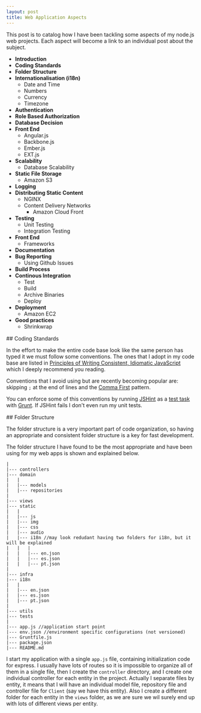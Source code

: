 ```yaml
---
layout: post
title: Web Application Aspects
---
```


This post is to catalog how I have been tackling some aspects of my node.js web projects. Each aspect will become a link to an individual post about the subject.

- **Introduction**
- **Coding Standards**
- **Folder Structure**
- **Internationalisation (i18n)**
  - Date and Time
  - Numbers
  - Currency
  - Timezone
- **Authentication**
- **Role Based Authorization**
- **Database Decision**
- **Front End**
  - Angular.js
  - Backbone.js
  - Ember.js
  - EXT.js
- **Scalability**
  - Database Scalability
- **Static File Storage**
  - Amazon S3
- **Logging**
- **Distributing Static Content**
  - NGINX
  - Content Delivery Networks
    - Amazon Cloud Front
- **Testing**
  - Unit Testing
  - Integration Testing
- **Front End**
  - Frameworks
- **Documentation**
- **Bug Reporting**
  - Using Github Issues
- **Build Process**
- **Continous Integration**
  - Test
  - Build
  - Archive Binaries
  - Deploy
- **Deployment**
  - Amazon EC2
- **Good practices**
  - Shrinkwrap  
    
<div style="margin-top:15px;"></div>
## Coding Standards

In the effort to make the entire code base look like the same person has typed it we must follow some conventions. The ones that I adopt in my code base are listed in [Principles of Writing Consistent, Idiomatic JavaScript](https://github.com/rwaldron/idiomatic.js/) which I deeply recommend you reading.

Conventions that I avoid using but are recently becoming popular are: skipping `;` at the end of lines and the [Comma First](https://gist.github.com/isaacs/357981/) pattern.   

You can enforce some of this conventions by running [JSHint](https://github.com/jshint/jshint/) as a [test task](https://github.com/gruntjs/grunt-contrib-jshint) with [Grunt](http://gruntjs.com/). If JSHint fails I don't even run my unit tests.

<div style="margin-top:15px;"></div>
## Folder Structure

The folder structure is a very important part of code organization, so having an appropriate and consistent folder structure is a key for fast development.

The folder structure I have found to be the most appropriate and have been using for my web apps is shown and explained below.

```
|
|--- controllers
|--- domain
|   |
|   |--- models
|   |--- repositories
|
|--- views
|--- static
|   |
|   |--- js
|   |--- img
|   |--- css
|   |--- audio
|   |--- i18n //may look redudant having two folders for i18n, but it will be explained
|   |   |
|   |   |--- en.json
|   |   |--- es.json
|   |   |--- pt.json
|
|--- infra
|--- i18n
|   |
|   |--- en.json
|   |--- es.json
|   |--- pt.json
|
|--- utils
|--- tests
|
|--- app.js //application start point
|--- env.json //environment specific configurations (not versioned)
|--- Gruntfile.js
|--- package.json
|--- README.md
```

I start my application with a single `app.js` file, containing initialization code for express. I usually have lots of routes so it is impossible to organize all of them in a single file, then I create the `controller` directory, and I create one individual controller for each entity in the project. Actually I separate files by entity, it means that I will have an individual model file, repository file and controller file for `Client` (say we have this entity). Also I create a different folder for each entity in the `views` folder, as we are sure we wil surely end up with lots of different views per entity.
